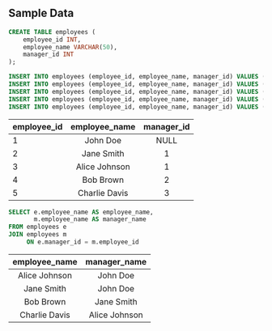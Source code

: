 ## Sample Data
```sql
CREATE TABLE employees (
    employee_id INT,
    employee_name VARCHAR(50),
    manager_id INT
);

INSERT INTO employees (employee_id, employee_name, manager_id) VALUES (1, 'John Doe', NULL);
INSERT INTO employees (employee_id, employee_name, manager_id) VALUES (2, 'Jane Smith', 1);
INSERT INTO employees (employee_id, employee_name, manager_id) VALUES (3, 'Alice Johnson', 1);
INSERT INTO employees (employee_id, employee_name, manager_id) VALUES (4, 'Bob Brown', 2);
INSERT INTO employees (employee_id, employee_name, manager_id) VALUES (5, 'Charlie Davis', 3);

```

| employee_id | employee_name | manager_id |
|:------------|:-------------:|:----------:|
|           1 | John Doe      |       NULL |
|           2 | Jane Smith    |          1 |
|           3 | Alice Johnson |          1 |
|           4 | Bob Brown     |          2 |
|           5 | Charlie Davis |          3 |



```sql
SELECT e.employee_name AS employee_name,
       m.employee_name AS manager_name
FROM employees e 
JOIN employees m 
     ON e.manager_id = m.employee_id
```

| employee_name | manager_name  |
|:-------------:|:-------------:|
| Alice Johnson | John Doe      |
| Jane Smith    | John Doe      |
| Bob Brown     | Jane Smith    |
| Charlie Davis | Alice Johnson |
